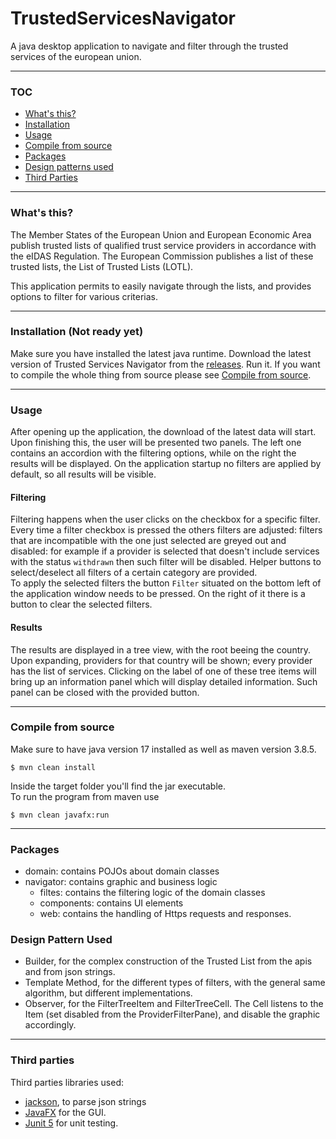 # TrustedServicesNavigator

A java desktop application to navigate and filter through the trusted services of the european union.

---

### TOC
 - [What's this?](#wtf)
 - [Installation](#installation)
 - [Usage](#usage)
 - [Compile from source](#compile)
 - [Packages](#packages)
 - [Design patterns used](#designpatterns)
 - [Third Parties](#thirdparties)

---

<a name="wft"></a>
### What's this?
The Member States of the European Union and European Economic Area publish trusted lists of qualified trust service providers in accordance with the eIDAS Regulation. The European Commission publishes a list of these trusted lists, the List of Trusted Lists (LOTL).

This application permits to easily navigate through the lists, and provides options to filter for various criterias.

---
<a name="installation"></a>
### Installation (Not ready yet)
Make sure you have installed the latest java runtime. Download the latest version of Trusted Services Navigator from the [releases](https://github.com/mazzatramp/TrustedServicesNavigator/releases).
Run it. If you want to compile the whole thing from source please see [Compile from source](#compile).

---
<a name="usage"></a>
### Usage
After opening up the application, the download of the latest data will start. Upon finishing this, the user will be presented two panels. The left one contains an accordion with the filtering options, while on the right the results will be displayed. On the application startup no filters are applied by default, so all results will be visible.

#### Filtering
Filtering happens when the user clicks on the checkbox for a specific filter. Every time a filter checkbox is pressed the others filters are adjusted: filters that are incompatible with the one just selected are greyed out and disabled: for example if a provider is selected that doesn't include services with the status `withdrawn` then such filter will be disabled. Helper buttons to select/deselect all filters of a certain category are provided.  
To apply the selected filters the button `Filter` situated on the bottom left of the application window needs to be pressed. On the right of it there is a button to clear the selected filters.

#### Results
The results are displayed in a tree view, with the root beeing the country. Upon expanding, providers for that country will be shown; every provider has the list of services. Clicking on the label of one of these tree items will bring up an information panel which will display detailed information. Such panel can be closed with the provided button.

---
<a name="compile"></a>
### Compile from source
Make sure to have java version 17 installed as well as maven version 3.8.5.
```
$ mvn clean install
```
Inside the target folder you'll find the jar executable.  
To run the program from maven use
```
$ mvn clean javafx:run
```
---

<a name="packages"></a>
### Packages
- domain: contains POJOs about domain classes
- navigator: contains graphic and business logic
    - filtes: contains the filtering logic of the domain classes
    - components: contains UI elements
    - web: contains the handling of Https requests and responses.

<a name="designpatterns"></a>
### Design Pattern Used
- Builder, for the complex construction of the Trusted List from the apis and from json strings.
- Template Method, for the different types of filters, with the general same algorithm, but different implementations.
- Observer, for the FilterTreeItem and FilterTreeCell. The Cell listens to the Item (set disabled from the ProviderFilterPane), and disable the graphic accordingly.

---
<a name="thirdparties"></a>
### Third parties
Third parties libraries used:
- [jackson](https://github.com/FasterXML/jackson), to parse json strings
- [JavaFX](https://openjfx.io/) for the GUI.
- [Junit 5](https://junit.org/junit5/) for unit testing.
